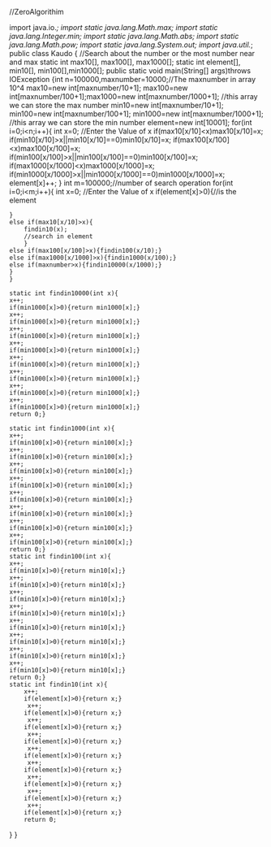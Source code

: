 //ZeroAlgorithim

import java.io.*;
import static java.lang.Math.max;
import static java.lang.Integer.min;
import static java.lang.Math.abs;
import static java.lang.Math.pow;
import static java.lang.System.out;
import java.util.*;
public class Kaudo { 
    //Search about the number or the most number near and max
    static int max10[], max100[], max1000[];
    static int element[], min10[], min100[],min1000[];
    public static void main(String[] args)throws IOException
    {int n=100000,maxnumber=10000;//The maxnumber in array 10^4
    max10=new int[maxnumber/10+1]; max100=new int[maxnumber/100+1];max1000=new int[maxnumber/1000+1];
    //this array we can store the max number
    min10=new int[maxnumber/10+1]; min100=new int[maxnumber/100+1]; min1000=new int[maxnumber/1000+1];
    //this array we can store the min number
    element=new int[10001];
    for(int i=0;i<n;i++){
    int x=0;
    //Enter the Value of x
    if(max10[x/10]<x)max10[x/10]=x;
    if(min10[x/10]>x||min10[x/10]==0)min10[x/10]=x;
    if(max100[x/100]<x)max100[x/100]=x;
    if(min100[x/100]>x||min100[x/100]==0)min100[x/100]=x;
    if(max1000[x/1000]<x)max1000[x/1000]=x;
    if(min1000[x/1000]>x||min1000[x/1000]==0)min1000[x/1000]=x;
    element[x]++;
    }
    int m=100000;//number of search operation
    for(int i=0;i<m;i++){
    int x=0;
    //Enter the Value of x
    if(element[x]>0){//is the element
        
    }
    else if(max10[x/10]>x){
        findin10(x);
        //search in element
        }
    else if(max100[x/100]>x){findin100(x/10);}
    else if(max1000[x/1000]>x){findin1000(x/100);}
    else if(maxnumber>x){findin10000(x/1000);}
    }
    }
    
    static int findin10000(int x){
    x++;
    if(min1000[x]>0){return min1000[x];}
    x++;
    if(min1000[x]>0){return min1000[x];}
    x++;
    if(min1000[x]>0){return min1000[x];}
    x++;
    if(min1000[x]>0){return min1000[x];}
    x++;
    if(min1000[x]>0){return min1000[x];}
    x++;
    if(min1000[x]>0){return min1000[x];}
    x++;
    if(min1000[x]>0){return min1000[x];}
    x++;
    if(min1000[x]>0){return min1000[x];}
    return 0;}
    
    static int findin1000(int x){
    x++;
    if(min100[x]>0){return min100[x];}
    x++;
    if(min100[x]>0){return min100[x];}
    x++;
    if(min100[x]>0){return min100[x];}
    x++;
    if(min100[x]>0){return min100[x];}
    x++;
    if(min100[x]>0){return min100[x];}
    x++;
    if(min100[x]>0){return min100[x];}
    x++;
    if(min100[x]>0){return min100[x];}
    x++;
    if(min100[x]>0){return min100[x];}
    return 0;}
    static int findin100(int x){
    x++;
    if(min10[x]>0){return min10[x];}
    x++;
    if(min10[x]>0){return min10[x];}
    x++;
    if(min10[x]>0){return min10[x];}
    x++;
    if(min10[x]>0){return min10[x];}
    x++;
    if(min10[x]>0){return min10[x];}
    x++;
    if(min10[x]>0){return min10[x];}
    x++;
    if(min10[x]>0){return min10[x];}
    x++;
    if(min10[x]>0){return min10[x];}
    return 0;}
    static int findin10(int x){
        x++;
        if(element[x]>0){return x;}
         x++;
        if(element[x]>0){return x;}
         x++;
        if(element[x]>0){return x;}
         x++;
        if(element[x]>0){return x;}
         x++;
        if(element[x]>0){return x;}
         x++;
        if(element[x]>0){return x;}
         x++;
        if(element[x]>0){return x;}
         x++;
        if(element[x]>0){return x;}
         x++;
        if(element[x]>0){return x;}
        return 0;
}
}
